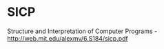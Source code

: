 # SICP

Structure and Interpretation of Computer Programs - http://web.mit.edu/alexmv/6.S184/sicp.pdf
